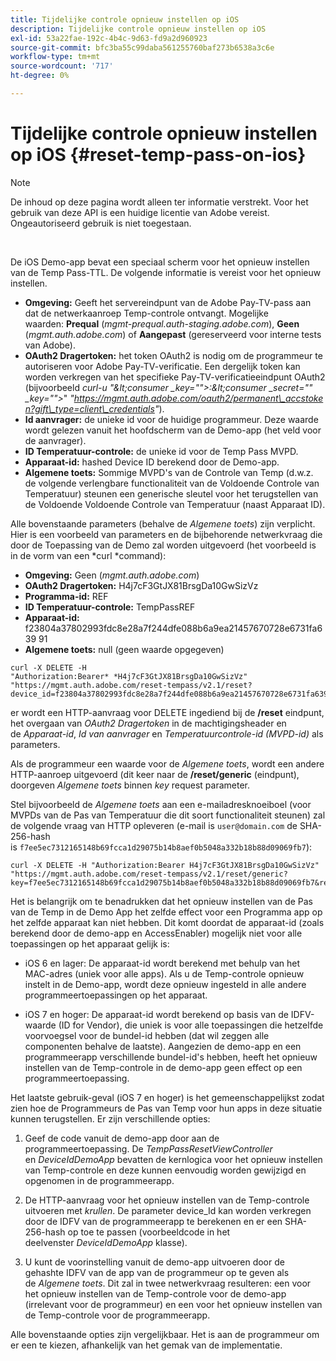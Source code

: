 ```yaml
---
title: Tijdelijke controle opnieuw instellen op iOS
description: Tijdelijke controle opnieuw instellen op iOS
exl-id: 53a22fae-192c-4b4c-9d63-fd9a2d960923
source-git-commit: bfc3ba55c99daba561255760baf273b6538a3c6e
workflow-type: tm+mt
source-wordcount: '717'
ht-degree: 0%

---
```


# Tijdelijke controle opnieuw instellen op iOS {#reset-temp-pass-on-ios}

>[!NOTE]
>
>De inhoud op deze pagina wordt alleen ter informatie verstrekt. Voor het gebruik van deze API is een huidige licentie van Adobe vereist. Ongeautoriseerd gebruik is niet toegestaan.

</br>

De iOS Demo-app bevat een speciaal scherm voor het opnieuw instellen van de Temp Pass-TTL. De volgende informatie is vereist voor het opnieuw instellen.

- **Omgeving:** Geeft het servereindpunt van de Adobe Pay-TV-pass aan dat de netwerkaanroep Temp-controle ontvangt. Mogelijke waarden: **Prequal** (*mgmt-prequal.auth-staging.adobe.com*), **Geen** (*mgmt.auth.adobe.com*) of **Aangepast** (gereserveerd voor interne tests van Adobe).
- **OAuth2 Dragertoken:** het token OAuth2 is nodig om de programmeur te autoriseren voor Adobe Pay-TV-verificatie. Een dergelijk token kan worden verkregen van het specifieke Pay-TV-verificatieeindpunt OAuth2 (bijvoorbeeld *curl-u &quot;\&lt;consumer _key=&quot;&quot;>:\&lt;consumer _secret=&quot;&quot; _key=&quot;&quot;>*&quot; *&quot;https://mgmt.auth.adobe.com/oauth2/permanent\_accstoken?gift\_type=client\_credentials&quot;*).
- **Id aanvrager:** de unieke id voor de huidige programmeur. Deze waarde wordt gelezen vanuit het hoofdscherm van de Demo-app (het veld voor de aanvrager).
- **ID Temperatuur-controle:** de unieke id voor de Temp Pass MVPD.
- **Apparaat-id:** hashed Device ID berekend door de Demo-app.
- **Algemene toets:** Sommige MVPD&#39;s van de Controle van Temp (d.w.z. de volgende verlengbare functionaliteit van de Voldoende Controle van Temperatuur) steunen een generische sleutel voor het terugstellen van de Voldoende Voldoende Controle van Temperatuur (naast Apparaat ID).

Alle bovenstaande parameters (behalve de *Algemene toets*) zijn verplicht. Hier is een voorbeeld van parameters en de bijbehorende netwerkvraag die door de Toepassing van de Demo zal worden uitgevoerd (het voorbeeld is in de vorm van een *curl *command):

- **Omgeving:** Geen (*mgmt.auth.adobe.com*)
- **OAuth2 Dragertoken:** H4j7cF3GtJX81BrsgDa10GwSizVz
- **Programma-id:** REF
- **ID Temperatuur-controle:** TempPassREF
- **Apparaat-id:** f23804a37802993fdc8e28a7f244dfe088b6a9ea21457670728e6731fa639 91 
- **Algemene toets:** null (geen waarde opgegeven)

```curl
curl -X DELETE -H "Authorization:Bearer* *H4j7cF3GtJX81BrsgDa10GwSizVz" "https://mgmt.auth.adobe.com/reset-tempass/v2.1/reset?device_id=f23804a37802993fdc8e28a7f244dfe088b6a9ea21457670728e6731fa639991&requestor_id=REF&mvpd_id=TempPassREF"
```

er wordt een HTTP-aanvraag voor DELETE ingediend bij de **/reset** eindpunt, het overgaan van *OAuth2 Dragertoken* in de machtigingsheader en de *Apparaat-id*, *Id van aanvrager* en *Temperatuurcontrole-id (MVPD-id)* als parameters.

Als de programmeur een waarde voor de *Algemene toets*, wordt een andere HTTP-aanroep uitgevoerd (dit keer naar de **/reset/generic** (eindpunt), doorgeven *Algemene toets* binnen *key* request parameter.

Stel bijvoorbeeld de *Algemene toets* aan een e-mailadresknoeiboel (voor MVPDs van de Pas van Temperatuur die dit soort functionaliteit steunen) zal de volgende vraag van HTTP opleveren (e-mail is `user@domain.com` de SHA-256-hash is `f7ee5ec7312165148b69fcca1d29075b14b8aef0b5048a332b18b88d09069fb7`):

```curl
curl -X DELETE -H "Authorization:Bearer H4j7cF3GtJX81BrsgDa10GwSizVz"
"https://mgmt.auth.adobe.com/reset-tempass/v2.1/reset/generic?key=f7ee5ec7312165148b69fcca1d29075b14b8aef0b5048a332b18b88d09069fb7&requestor_id=REF&mvpd_id=TempPassREF"
```

Het is belangrijk om te benadrukken dat het opnieuw instellen van de Pas van de Temp in de Demo App het zelfde effect voor een Programma app op het zelfde apparaat kan niet hebben. Dit komt doordat de apparaat-id (zoals berekend door de demo-app en AccessEnabler) mogelijk niet voor alle toepassingen op het apparaat gelijk is:

- iOS 6 en lager: De apparaat-id wordt berekend met behulp van het MAC-adres (uniek voor alle apps). Als u de Temp-controle opnieuw instelt in de Demo-app, wordt deze opnieuw ingesteld in alle andere programmeertoepassingen op het apparaat.

- iOS 7 en hoger: De apparaat-id wordt berekend op basis van de IDFV-waarde (ID for Vendor), die uniek is voor alle toepassingen die hetzelfde voorvoegsel voor de bundel-id hebben (dat wil zeggen alle componenten behalve de laatste). Aangezien de demo-app en een programmeerapp verschillende bundel-id&#39;s hebben, heeft het opnieuw instellen van de Temp-controle in de demo-app geen effect op een programmeertoepassing.

Het laatste gebruik-geval (iOS 7 en hoger) is het gemeenschappelijkst zodat zien hoe de Programmeurs de Pas van Temp voor hun apps in deze situatie kunnen terugstellen. Er zijn verschillende opties:

1. Geef de code vanuit de demo-app door aan de programmeertoepassing. De *TempPassResetViewController* en *DeviceIdDemoApp* bevatten de kernlogica voor het opnieuw instellen van Temp-controle en deze kunnen eenvoudig worden gewijzigd en opgenomen in de programmeerapp.

1. De HTTP-aanvraag voor het opnieuw instellen van de Temp-controle uitvoeren met *krullen*. De parameter device\_Id kan worden verkregen door de IDFV van de programmeerapp te berekenen en er een SHA-256-hash op toe te passen (voorbeeldcode in het deelvenster *DeviceIdDemoApp* klasse).

1. U kunt de voorinstelling vanuit de demo-app uitvoeren door de gehashte IDFV van de app van de programmeur op te geven als de *Algemene toets*. Dit zal in twee netwerkvraag resulteren: een voor het opnieuw instellen van de Temp-controle voor de demo-app (irrelevant voor de programmeur) en een voor het opnieuw instellen van de Temp-controle voor de programmeerapp.

Alle bovenstaande opties zijn vergelijkbaar. Het is aan de programmeur om er een te kiezen, afhankelijk van het gemak van de implementatie.

